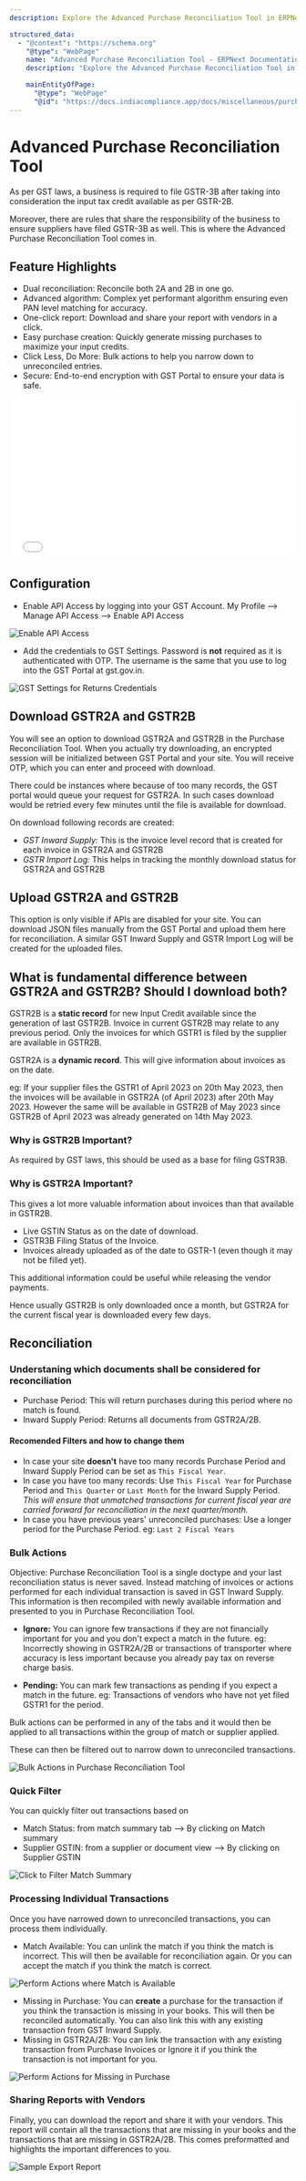 ```yaml
---
description: Explore the Advanced Purchase Reconciliation Tool in ERPNext, designed to streamline the reconciliation process with GST returns. Share insightful reports with vendors to maintain accurate records and compliance.

structured_data:
  - "@context": "https://schema.org"
    "@type": "WebPage"
    name: "Advanced Purchase Reconciliation Tool - ERPNext Documentation"
    description: "Explore the Advanced Purchase Reconciliation Tool in ERPNext, designed to streamline the reconciliation process with GST returns. Share insightful reports with vendors to maintain accurate records and compliance."

    mainEntityOfPage:
      "@type": "WebPage"
      "@id": "https://docs.indiacompliance.app/docs/miscellaneous/purchase_reconciliation_tool"
---
```



# Advanced Purchase Reconciliation Tool

As per GST laws, a business is required to file GSTR-3B after taking into consideration the input tax credit available as per GSTR-2B. 

Moreover, there are rules that share the responsibility of the business to ensure suppliers have filed GSTR-3B as well. This is where the Advanced Purchase Reconciliation Tool comes in.

## Feature Highlights

- Dual reconciliation: Reconcile both 2A and 2B in one go.
- Advanced algorithm: Complex yet performant algorithm ensuring even PAN level matching for accuracy.
- One-click report: Download and share your report with vendors in a click.
- Easy purchase creation: Quickly generate missing purchases to maximize your input credits.
- Click Less, Do More: Bulk actions to help you narrow down to unreconciled entries.
- Secure: End-to-end encryption with GST Portal to ensure your data is safe.

<div style="position: relative; padding-bottom: 56.25%; height: 0;">
    <iframe style="position: absolute; top: 0; left: 0; width: 100%; height: 100%;"  src="//www.youtube.com/embed/hDRGq0dlP_c?autoplay=1&amp;feature=oembed&amp;wmode=opaque" frameborder="0" allowfullscreen>
    </iframe>
</div>

## Configuration

- Enable API Access by logging into your GST Account. My Profile --> Manage API Access --> Enable API Access

![Enable API Access](./assets/enable_api_access.png)

- Add the credentials to GST Settings. Password is **not** required as it is authenticated with OTP. The username is the same that you use to log into the GST Portal at gst.gov.in.

![GST Settings for Returns Credentials](./assets/gst_settings_for_returns_credentials.png)

## Download GSTR2A and GSTR2B

You will see an option to download GSTR2A and GSTR2B in the Purchase Reconciliation Tool. When you actually try downloading, an encrypted session will be initialized between GST Portal and your site. You will receive OTP, which you can enter and proceed with download.

There could be instances where because of too many records, the GST portal would queue your request for GSTR2A. In such cases download would be retried every few minutes until the file is available for download.

On download following records are created:
- *GST Inward Supply:* This is the invoice level record that is created for each invoice in GSTR2A and GSTR2B
- *GSTR Import Log:* This helps in tracking the monthly download status for GSTR2A and GSTR2B

## Upload GSTR2A and GSTR2B

This option is only visible if APIs are disabled for your site. You can download JSON files manually from the GST Portal and upload them here for reconciliation. A similar GST Inward Supply and GSTR Import Log will be created for the uploaded files.

## What is fundamental difference between GSTR2A and GSTR2B? Should I download both?

GSTR2B is a **static record** for new Input Credit available since the generation of last GSTR2B. Invoice in current GSTR2B may relate to any previous period. Only the invoices for which GSTR1 is filed by the supplier are available in GSTR2B.

GSTR2A is a **dynamic record**. This will give information about invoices as on the date.

eg: If your supplier files the GSTR1 of April 2023 on 20th May 2023, then the invoices will be available in GSTR2A (of April 2023) after 20th May 2023. However the same will be available in GSTR2B of May 2023 since GSTR2B of April 2023 was already generated on 14th May 2023.

### Why is GSTR2B Important?
As required by GST laws, this should be used as a base for filing GSTR3B.

### Why is GSTR2A Important?
This gives a lot more valuable information about invoices than that available in GSTR2B.
- Live GSTIN Status as on the date of download.
- GSTR3B Filing Status of the Invoice.
- Invoices already uploaded as of the date to GSTR-1 (even though it may not be filled yet).

This additional information could be useful while releasing the vendor payments.

Hence usually GSTR2B is only downloaded once a month, but GSTR2A for the current fiscal year is downloaded every few days.

## Reconciliation

### Understaning which documents shall be considered for reconciliation
- Purchase Period: This will return purchases during this period where no match is found.
- Inward Supply Period: Returns all documents from GSTR2A/2B.

#### Recomended Filters and how to change them
- In case your site **doesn't** have too many records Purchase Period and Inward Supply Period can be set as `This Fiscal Year`.
- In case you have too many records: Use `This Fiscal Year` for Purchase Period and `This Quarter` or `Last Month` for the Inward Supply Period. *This will ensure that unmatched transactions for current fiscal year are carried forward for reconciliation in the next quarter/month.*
- In case you have previous years' unreconciled purchases: Use a longer period for the Purchase Period. eg: `Last 2 Fiscal Years`

### Bulk Actions
Objective: Purchase Reconciliation Tool is a single doctype and your last reconciliation status is never saved. Instead matching of invoices or actions performed for each individual transaction is saved in GST Inward Supply. This information is then recompiled with newly available information and presented to you in Purchase Reconciliation Tool.

- **Ignore:** You can ignore few transactions if they are not financially important for you and you don't expect a match in the future. eg: Incorrectly showing in GSTR2A/2B or transactions of transporter where accuracy is less important because you already pay tax on reverse charge basis.

- **Pending:** You can mark few transactions as pending if you expect a match in the future. eg: Transactions of vendors who have not yet filed GSTR1 for the period.

Bulk actions can be performed in any of the tabs and it would then be applied to all transactions within the group of match or supplier applied.

These can then be filtered out to narrow down to unreconciled transactions.

![Bulk Actions in Purchase Reconciliation Tool](./assets/bulk_actions_in_purchase_reconciliation_tool.png)

### Quick Filter
You can quickly filter out transactions based on

- Match Status: from match summary tab --> By clicking on Match summary
- Supplier GSTIN: from a supplier or document view --> By clicking on Supplier GSTIN

![Click to Filter Match Summary](./assets/click_to_filter_match_summary.png)

### Processing Individual Transactions
Once you have narrowed down to unreconciled transactions, you can process them individually.

- Match Available: You can unlink the match if you think the match is incorrect. This will then be available for reconciliation again. Or you can accept the match if you think the match is correct.

![Perform Actions where Match is Available](./assets/perform_actions_where_match_is_available.png)

- Missing in Purchase: You can **create** a purchase for the transaction if you think the transaction is missing in your books. This will then be reconciled automatically. You can also link this with any existing transaction from GST Inward Supply.
- Missing in GSTR2A/2B: You can link the transaction with any existing transaction from Purchase Invoices or Ignore it if you think the transaction is not important for you.

![Perform Actions for Missing in Purchase](./assets/perform_actions_for_missing_in_purchase.png)

### Sharing Reports with Vendors
Finally, you can download the report and share it with your vendors. This report will contain all the transactions that are missing in your books and the transactions that are missing in GSTR2A/2B. This comes preformatted and highlights the important differences to you.

![Sample Export Report](./assets/sample_export_report.png)